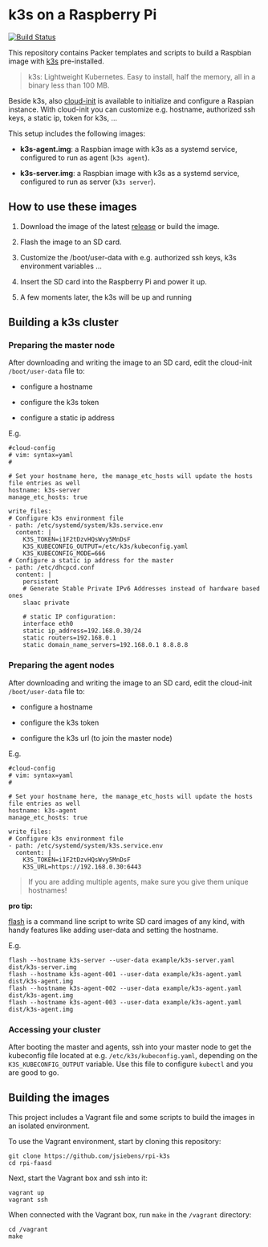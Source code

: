 # k3s on a Raspberry Pi

[![Build Status](https://travis-ci.org/jsiebens/rpi-k3s.svg?branch=master)](https://travis-ci.org/jsiebens/rpi-k3s)

This repository contains Packer templates and scripts to build a Raspbian image with [k3s](https://github.com/rancher/k3s) pre-installed.

> k3s: Lightweight Kubernetes. Easy to install, half the memory, all in a binary less than 100 MB.

Beside k3s, also [cloud-init](https://cloudinit.readthedocs.io/en/18.3/) is available to initialize and configure a Raspian instance. With cloud-init you can customize e.g. hostname, authorized ssh keys, a static ip, token for k3s, ... 


This setup includes the following images:

- __k3s-agent.img__: a Raspbian image with k3s as a systemd service, configured to run as agent (`k3s agent`). 

- __k3s-server.img__: a Raspbian image with k3s as a systemd service, configured to run as server (`k3s server`).


## How to use these images

1. Download the image of the latest [release](https://github.com/jsiebens/rpi-k3s/releases) or build the image.

2. Flash the image to an SD card.

3. Customize the /boot/user-data with e.g. authorized ssh keys, k3s environment variables ...

4. Insert the SD card into the Raspberry Pi and power it up.

5. A few moments later, the k3s will be up and running


## Building a k3s cluster

### Preparing the master node

After downloading and writing the image to an SD card, edit the cloud-init `/boot/user-data` file to:

- configure a hostname

- configure the k3s token

- configure a static ip address

E.g.

```
#cloud-config
# vim: syntax=yaml
#

# Set your hostname here, the manage_etc_hosts will update the hosts file entries as well
hostname: k3s-server
manage_etc_hosts: true

write_files:
# Configure k3s environment file
- path: /etc/systemd/system/k3s.service.env
  content: |
    K3S_TOKEN=i1F2tDzvHQsWvy5MnDsF
    K3S_KUBECONFIG_OUTPUT=/etc/k3s/kubeconfig.yaml
    K3S_KUBECONFIG_MODE=666
# Configure a static ip address for the master
- path: /etc/dhcpcd.conf
  content: |
    persistent
    # Generate Stable Private IPv6 Addresses instead of hardware based ones
    slaac private

    # static IP configuration:
    interface eth0
    static ip_address=192.168.0.30/24
    static routers=192.168.0.1
    static domain_name_servers=192.168.0.1 8.8.8.8
```

### Preparing the agent nodes

After downloading and writing the image to an SD card, edit the cloud-init `/boot/user-data` file to:

- configure a hostname

- configure the k3s token

- configure the k3s url (to join the master node)

E.g.

```
#cloud-config
# vim: syntax=yaml
#

# Set your hostname here, the manage_etc_hosts will update the hosts file entries as well
hostname: k3s-agent
manage_etc_hosts: true

write_files:
# Configure k3s environment file
- path: /etc/systemd/system/k3s.service.env
  content: |
    K3S_TOKEN=i1F2tDzvHQsWvy5MnDsF
    K3S_URL=https://192.168.0.30:6443
```

>If you are adding multiple agents, make sure you give them unique hostnames!


__pro tip:__

[flash](https://github.com/hypriot/flash) is a command line script to write SD card images of any kind, with handy features like adding user-data and setting the hostname.

E.g.

```
flash --hostname k3s-server --user-data example/k3s-server.yaml dist/k3s-server.img
flash --hostname k3s-agent-001 --user-data example/k3s-agent.yaml dist/k3s-agent.img
flash --hostname k3s-agent-002 --user-data example/k3s-agent.yaml dist/k3s-agent.img
flash --hostname k3s-agent-003 --user-data example/k3s-agent.yaml dist/k3s-agent.img
```

### Accessing your cluster

After booting the master and agents, ssh into your master node to get the kubeconfig file located at e.g. `/etc/k3s/kubeconfig.yaml`, depending on the `K3S_KUBECONFIG_OUTPUT` variable. Use this file to configure `kubectl` and you are good to go.


## Building the images

This project includes a Vagrant file and some scripts to build the images in an isolated environment.

To use the Vagrant environment, start by cloning this repository:

```
git clone https://github.com/jsiebens/rpi-k3s
cd rpi-faasd
```

Next, start the Vagrant box and ssh into it:

```
vagrant up
vagrant ssh
```

When connected with the Vagrant box, run `make` in the `/vagrant` directory:

```
cd /vagrant
make
```
